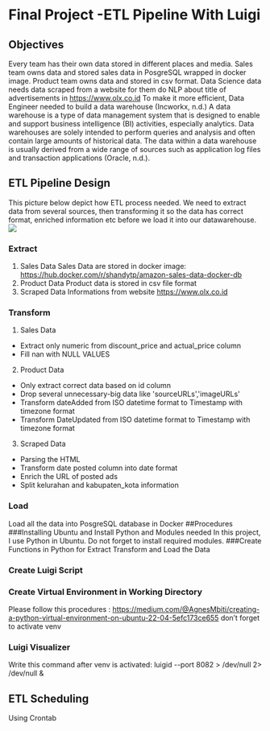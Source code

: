 # Final Project  -ETL Pipeline With Luigi

## Objectives

Every team has their own data stored in different places and media. Sales team owns data and stored sales data in PosgreSQL wrapped in docker image. Product team owns data and stored in csv format. Data Science data needs data scraped from a website for them do NLP about title of advertisements in https://www.olx.co.id
To make it more efficient, Data Engineer needed to build a data warehouse (Incworkx, n.d.)  A data warehouse is a type of data management system that is designed to enable and support business intelligence (BI) activities, especially analytics. Data warehouses are solely intended to perform queries and analysis and often contain large amounts of historical data. The data within a data warehouse is usually derived from a wide range of sources such as application log files and transaction applications (Oracle, n.d.).

## ETL Pipeline Design

This picture below depict how ETL process needed. We need to extract data from several sources, then transforming it so the data has correct format, enriched information etc before we load it into our datawarehouse. 
![](pic/untitled.png)
 
### Extract 

1.	Sales Data
Sales Data are stored in docker image: https://hub.docker.com/r/shandytp/amazon-sales-data-docker-db
2.	Product Data
Product data is stored in csv file format
3.	Scraped Data
Informations from website https://www.olx.co.id

### Transform

1.	Sales Data
-	Extract only numeric from discount_price and actual_price column
-	Fill nan with NULL VALUES
2.	Product Data
-	Only extract correct data based on id column
-	Drop several unnecessary-big data like 'sourceURLs','imageURLs'
-	Transform dateAdded from ISO datetime format to Timestamp with timezone format
-	 Transform DateUpdated from ISO datetime format to Timestamp with timezone format
3.	Scraped Data
-	Parsing the HTML
-	Transform date posted column into date format
-	Enrich the URL of posted ads
-	Split kelurahan and kabupaten_kota information

### Load

Load all the data into PosgreSQL database in Docker
##Procedures
###Installing Ubuntu and Install Python and Modules needed
In this project, I use Python in Ubuntu. Do not forget to install required modules.
###Create Functions in Python for Extract Transform and Load the Data

### Create Luigi Script

### Create Virtual Environment in Working Directory

Please follow this procedures : 
https://medium.com/@AgnesMbiti/creating-a-python-virtual-environment-on-ubuntu-22-04-5efc173ce655
don’t forget to activate venv

### Luigi Visualizer

Write this command after venv is activated:
luigid --port 8082 > /dev/null 2> /dev/null &

## ETL Scheduling

Using Crontab



 

